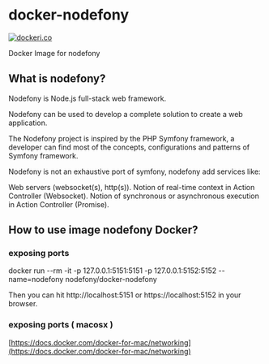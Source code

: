 # docker-nodefony

[![dockeri.co](http://dockeri.co/image/nodefony/docker-nodefony)](https://hub.docker.com/r/nodefony/docker-nodefony/)


Docker Image for nodefony


## What is nodefony?

Nodefony is Node.js full-stack web framework.

Nodefony can be used to develop a complete solution to create a web application.

The Nodefony project is inspired by the PHP Symfony framework, a developer can find most of the concepts, configurations and patterns of Symfony framework.

Nodefony is not an exhaustive port of symfony, nodefony add services like:

Web servers (websocket(s), http(s)).
Notion of real-time context in Action Controller (Websocket).
Notion of synchronous or asynchronous execution in Action Controller (Promise).


## How to use image nodefony Docker?


### exposing  ports

docker run  --rm -it -p 127.0.0.1:5151:5151  -p 127.0.0.1:5152:5152   --name=nodefony nodefony/docker-nodefony

Then you can hit http://localhost:5151 or https://localhost:5152 in your browser.


### exposing  ports ( macosx )


[https://docs.docker.com/docker-for-mac/networking](https://docs.docker.com/docker-for-mac/networking)


